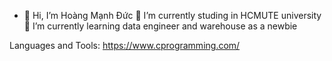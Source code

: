 - 👋 Hi, I’m Hoàng Mạnh Đức 
🔭 I’m currently studing in HCMUTE university
🌱 I’m currently learning data engineer and warehouse as a newbie

<!---
duchpo/duchpo is a ✨ special ✨ repository because its `README.md` (this file) appears on your GitHub profile.
You can click the Preview link to take a look at your changes.
--->
Languages and Tools:
https://www.cprogramming.com/ 
